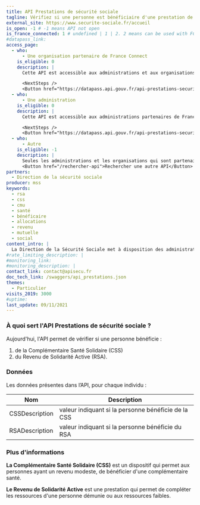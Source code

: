 ```yaml
---
title: API Prestations de sécurité sociale
tagline: Vérifiez si une personne est bénéficiaire d'une prestation de la sécurité sociale
external_site: https://www.securite-sociale.fr/accueil
is_open: -1 # -1 means API not open
is_france_connected: 1 # undefined | 1 | 2. 2 means can be used with FC, 2 means has to be used with FC
#datapass_link: 
access_page: 
  - who:
      - Une organisation partenaire de France Connect
    is_eligible: 0
    description: |
      Cette API est accessible aux administrations et aux organisations partenaires de France Connect. 

      <NextSteps />
      <Button href="https://datapass.api.gouv.fr/api-prestations-securite-sociale">Remplir une demande</Button>
  - who: 
      - Une administration
    is_eligible: 0
    description: |
      Cette API est accessible aux administrations partenaires de France Connect. 

      <NextSteps />
      <Button href="https://datapass.api.gouv.fr/api-prestations-securite-sociale">Remplir une demande</Button>
  - who:
      - Autre
    is_eligible: -1
    description: |
      Seules les administrations et les organisations qui sont partenaires de France Connect sont éligibles. 
      <Button href="/rechercher-api">Rechercher une autre API</Button>
partners:
  - Direction de la sécurité sociale
producer: mss
keywords:
  - rsa
  - css
  - cmu
  - santé
  - bénéficaire
  - allocations
  - revenu
  - mutuelle
  - social
content_intro: |
  La Direction de la Sécurité Sociale met à disposition des administrations éligibles cette API, qui permet de vérifier si une personne bénéficie de prestations sociales.
#rate_limiting_description: |
#monitoring_link: 
#monitoring_description: |
contact_link: contact@apisecu.fr
doc_tech_link: /swaggers/api_prestations.json
themes:
  - Particulier
visits_2019: 3000
#uptime: 
last_update: 09/11/2021
---
```

### À quoi sert l'API Prestations de sécurité sociale ?

Aujourd'hui, l'API permet de vérifier si une personne bénéficie :

  1. de la Complémentaire Santé Solidaire (CSS)
  2. du Revenu de Solidarité Active (RSA).

### Données

Les données présentes dans l’API, pour chaque individu :

| Nom                  | Description                                                                                   |
| -------------------- | --------------------------------------------------------------------------------------------- |
| CSSDescription       | valeur indiquant si la personne bénéficie de la CSS                                           |
| RSADescription       | valeur indiquant si la personne bénéficie du RSA                                              |

### Plus d'informations

**La Complémentaire Santé Solidaire (CSS)** est un dispositif qui permet aux personnes ayant un revenu modeste, de bénéficier d'une complémentaire santé.

**Le Revenu de Solidarité Active** est une prestation qui permet de compléter les ressources d'une personne démunie ou aux ressources faibles.
